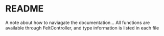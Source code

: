 # README

A note about how to naviagate the documentation... All functions are available through FeltController, and type information is listed in each file 